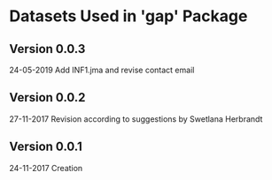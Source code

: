 # Datasets Used in 'gap' Package

## Version 0.0.3
24-05-2019	Add INF1.jma and revise contact email

## Version 0.0.2
27-11-2017	Revision according to suggestions by Swetlana Herbrandt

## Version 0.0.1
24-11-2017	Creation

